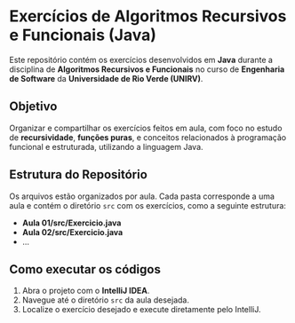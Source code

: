# Exercícios de Algoritmos Recursivos e Funcionais (Java)

Este repositório contém os exercícios desenvolvidos em **Java** durante a disciplina de **Algoritmos Recursivos e Funcionais** no curso de **Engenharia de Software** da **Universidade de Rio Verde (UNIRV)**.

## Objetivo

Organizar e compartilhar os exercícios feitos em aula, com foco no estudo de **recursividade**, **funções puras**, e conceitos relacionados à programação funcional e estruturada, utilizando a linguagem Java.

## Estrutura do Repositório

Os arquivos estão organizados por aula. Cada pasta corresponde a uma aula e contém o diretório `src` com os exercícios, como a seguinte estrutura:

- **Aula 01/src/Exercicio.java**
- **Aula 02/src/Exercicio.java**
- ...

## Como executar os códigos

1. Abra o projeto com o **IntelliJ IDEA**.
2. Navegue até o diretório `src` da aula desejada.
3. Localize o exercício desejado e execute diretamente pelo IntelliJ.